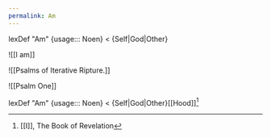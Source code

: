 ```yaml
---
permalink: Am
---
```

lexDef "Am" {usage::: Noen} < {Self|God|Other}

![[I am]]

![[Psalms of Iterative Ripture.]]

![[Psalm One]]

lexDef "Am" {usage::: Noen} < {Self|God|Other}[[Hood]][^AmNoen]

[^AmNoen]: [[I]], The Book of Revelation
